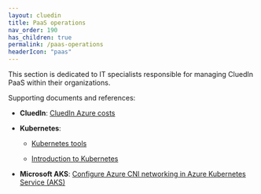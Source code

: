 ```yaml
---
layout: cluedin
title: PaaS operations
nav_order: 190
has_children: true
permalink: /paas-operations
headerIcon: "paas"
---
```


This section is dedicated to IT specialists responsible for managing CluedIn PaaS within their organizations.

Supporting documents and references:

- **CluedIn**: [CluedIn Azure costs](https://www.cluedin.com/cluedin-azure-costs)

- **Kubernetes**:

    - [Kubernetes tools](https://kubernetes.io/docs/tasks/tools/)

    - [Introduction to Kubernetes](https://learn.microsoft.com/en-us/azure/aks/intro-kubernetes)

- **Microsoft AKS**: [Configure Azure CNI networking in Azure Kubernetes Service (AKS)](https://learn.microsoft.com/en-us/azure/aks/configure-azure-cni#plan-ip-addressing-for-your-cluster)

